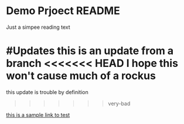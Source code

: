 # Demo Prjoect README

Just a simpee reading text

#Updates
this is an update from a branch
<<<<<<< HEAD
I hope this won't cause much of a rockus
=======
this update is trouble by definition
>>>>>>> very-bad

[this is a sample link to test](https://github.com/mortalpuppet/demo)
